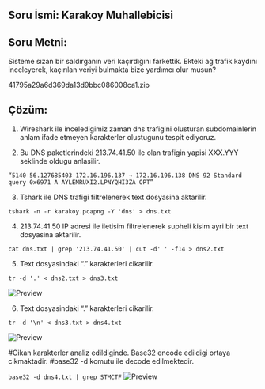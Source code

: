 ## Soru İsmi: Karakoy Muhallebicisi

## Soru Metni: 
Sisteme sızan bir saldırganın veri kaçırdığını farkettik. Ekteki ağ trafik kaydını inceleyerek, kaçırılan veriyi bulmakta bize yardımcı olur musun?

41795a29a6d369da13d9bbc086008ca1.zip

## Çözüm: 

1. Wireshark ile inceledigimiz zaman dns trafigini olusturan subdomainlerin anlam ifade etmeyen karakterler olustugunu tespit ediyoruz.

2. Bu DNS paketlerindeki 213.74.41.50 ile olan trafigin yapisi XXX.YYY seklinde oldugu anlasilir.

```“5140 56.127685403 172.16.196.137 → 172.16.196.138 DNS 92 Standard query 0x6971 A AYLEMRUXI2.LPNYQHI3ZA OPT”```

3. Tshark ile DNS trafigi filtrelenerek text dosyasina aktarilir.

```tshark -n -r karakoy.pcapng -Y 'dns' > dns.txt```

4. 213.74.41.50 IP adresi ile iletisim filtrelenerek supheli kisim ayri bir text dosyasina aktarilir.

```cat dns.txt | grep '213.74.41.50' | cut -d' ' -f14 > dns2.txt```


5. Text dosyasindaki “.” karakterleri cikarilir.

```tr -d '.' < dns2.txt > dns3.txt```

![Preview](https://github.com/stmctf/stmctf17/blob/master/FOR/KarakoyMuhallebicisi/kar1.png)


6. Text dosyasindaki “.” karakterleri cikarilir.

```tr -d '\n' < dns3.txt > dns4.txt```

![Preview](https://github.com/stmctf/stmctf17/blob/master/FOR/KarakoyMuhallebicisi/kar2.png)



#Cikan karakterler analiz edildiginde. Base32 encode edildigi ortaya cikmaktadir.
#base32 -d komutu ile decode edilmektedir.

```base32 -d dns4.txt | grep STMCTF```
![Preview](https://github.com/stmctf/stmctf17/blob/master/FOR/KarakoyMuhallebicisi/kar3.png)
